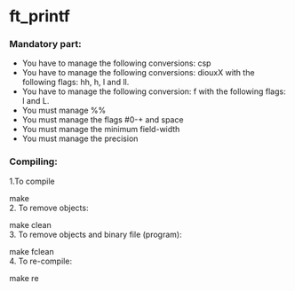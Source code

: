 # ft_printf </br>
### Mandatory part: </br>
  - You have to manage the following conversions: csp </br>
  - You have to manage the following conversions: diouxX with the following flags: hh, h, l and ll. </br>
  - You have to manage the following conversion: f with the following flags: l and L. </br>
  - You must manage %% </br>
  - You must manage the flags #0-+ and space</br>
  - You must manage the minimum field-width</br>
  - You must manage the precision</br>
### Compiling:</br>
1.To compile</br>

make</br>
2. To remove objects:</br>

   make clean</br>
3. To remove objects and binary file (program):</br>

   make fclean</br>
4. To re-compile:</br>

   make re</br>
